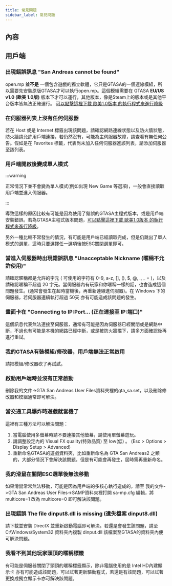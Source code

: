 ```yaml
---
title: 常見問題
sidebar_label: 常見問題
---
```


## 內容

## 用戶端

### 出現錯誤訊息 "San Andreas cannot be found"

open.mp **並不是** 一個包含遊戲的獨立軟體，它只是GTASA的一個連線模組，所以需要先安裝原版GTASA才可以執行open.mp。這個模組需要在 GTASA **EU/US v1.0 (歐美 1.0版)** 版本下才可以運行，其他版本，像是Steam上的版本或是其他平台版本皆無法正確運行。 [可以點擊這裡下載 歐美1.0版本 的執行程式來進行降級](http://grandtheftauto.filefront.com/file/GTA_SA_Downgrader_Patch;74661)

### 在伺服器列表上沒有任何伺服器

若在 Host 或是 Internet 標籤出現該問題，請確認網路連線狀態以及防火牆狀態，防火牆請允許用戶端連接，若仍然沒有，可能為主伺服器故障，請查看有無任何公告。假如是在 Favorites 標籤，代表尚未加入任何伺服器進該列表，請添加伺服器至該列表。

### 用戶端開啟後變成單人模式

:::warning

正常情況下並不會變為單人模式(例如出現 New Game 等選項)，一般會直接讀取用戶端並進入伺服器。

:::

導致這樣的原因比較有可能是因為使用了錯誤的GTASA主程式版本，或是用戶端安裝錯誤。若為GTASA主程式版本問題，[可以點擊這裡下載 歐美1.0版本 的執行程式來進行降級](http://grandtheftauto.filefront.com/file/GTA_SA_Downgrader_Patch;74661)。

另外一種比較不常發生的情況，有可能是用戶端已經讀取完成，但是仍跳出了單人模式的選單，這時只要選擇任一選項後按ESC關閉選單即可。

### 當進入伺服器時出現錯誤訊息 "Unacceptable Nickname (暱稱不允許使用)"

請確認暱稱都是允許的字元 ( 可使用的字符有 0-9, a-z, \[\], (), \$, @, ., \_ = )，以及請確認暱稱不超過 20 字元。當伺服器內有玩家和你暱稱一樣的話，也會造成這個問題發生。(通常會發生在超時當機後，再重新連線進伺服器)。在 Windows 下的伺服器，若伺服器連續執行超過 50天 亦有可能造成該問題的發生。

### 畫面卡在 "Connecting to IP:Port... (正在連接至 IP:端口)"

這個訊息代表無法連接至伺服器，通常有可能是因為伺服器已經關閉或是網路中斷，不過也有可能是本機的網路已經中斷，或是被防火牆擋下，請多方面確認後再進行重試。

### 我的GTASA有裝模組/修改器，用戶端無法正常啟用

請把模組/修改器砍了再試試。

### 啟動用戶端時並沒有正常啟動

刪除我的文件->GTA San Andreas User Files資料夾裡的gta_sa.set，以及刪除修改器和模組通常即可解決。

### 當交通工具爆炸時遊戲就當機了

這裡有三種方法可以解決問題：

1. 當電腦使用多螢幕時請不要連接其他螢幕，請使用單螢幕遊玩。
2. 請調整設定內的 Visual FX quality(特效品質) 至 low(低) 。 (Esc > Options > Display Setup > Advanced)
3. 重新命名GTASA的遊戲資料夾，比如重新命名為 GTA San Andreas2 之類的，大部分情況下會解決該問題，但是有可能會再發生，屆時需再重新命名。

### 我的滑鼠在關閉ESC選單後無法移動

如果滑鼠常常無法移動，可能是因為用戶端的多核心執行造成的，請至 我的文件->GTA San Andreas User Files->SAMP資料夾裡打開 sa-mp.cfg 編輯，將 multicore=1 改為 multicore=0 即可解決該問題。 

### 出現錯誤 The file dinput8.dll is missing (遺失檔案 dinput8.dll)

請下載並安裝 DirectX 並重新啟動電腦即可解決。若還是會發生該問題，請至 C:\\Windows\\System32 資料夾內複製 dinput.dll 該檔案至GTASA的資料夾內便可解決問題。

### 我看不到其他玩家頭頂的暱稱標籤

有可能是伺服器關閉了頭頂的暱稱標籤顯示，除非電腦使用的是 Intel HD內建顯示卡 亦有可能造成該問題，可以試著更新驅動程式，若還是有該問題，可以試著更換成獨立顯示卡亦可解決該問題。
